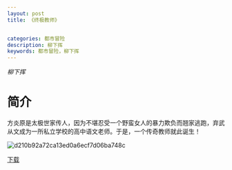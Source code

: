 ```yaml
---
layout: post
title: 《终极教师》


categories: 都市冒险
description: 柳下挥
keywords: 都市冒险，柳下挥
---
```


*柳下挥*

# 简介

方炎原是太极世家传人，因为不堪忍受一个野蛮女人的暴力欺负而翘家逃跑，弃武从文成为一所私立学校的高中语文老师。于是，一个传奇教师就此诞生！

![d210b92a72ca13ed0a6ecf7d06ba748c](http://tvax1.sinaimg.cn/large/008dGP0Fgy1gtyhu2d6kcj306o08wweq.jpg)

[下载](https://link.jscdn.cn/1drv/aHR0cHM6Ly8xZHJ2Lm1zL3QvcyFBaGU2R2dNWmVFb2poSHFJaEFCbHliT0toQS0zP2U9SjVGTlRW.txt)

